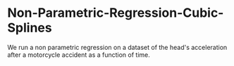 # Non-Parametric-Regression-Cubic-Splines
We run a non parametric regression on a dataset of the head's acceleration after a motorcycle accident as a function of time.
